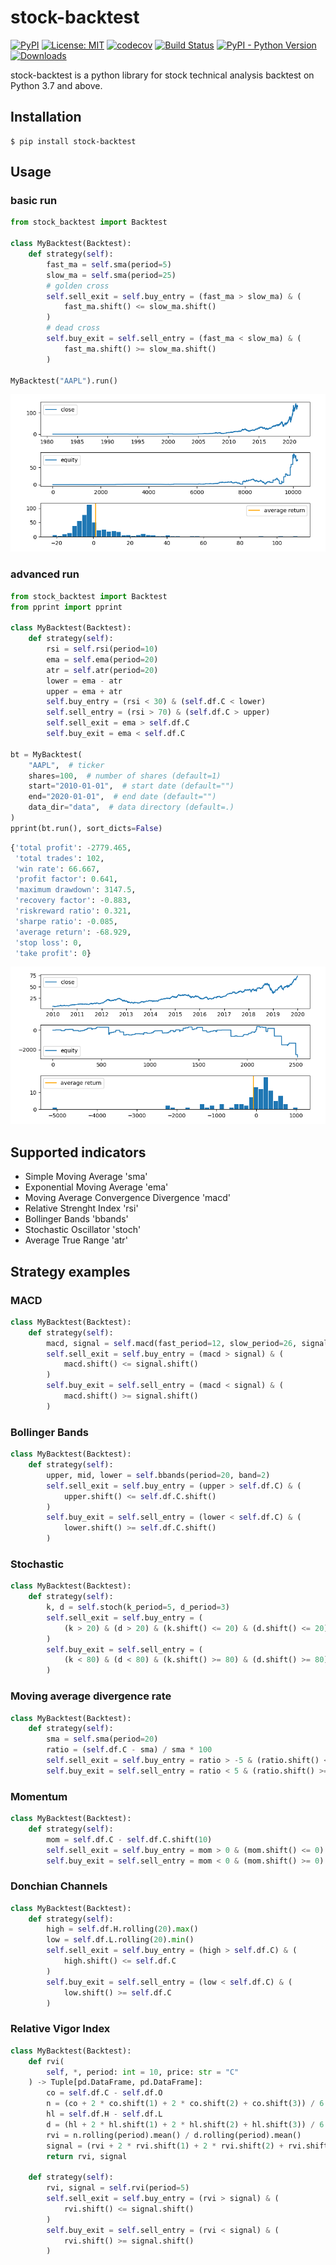 # stock-backtest

[![PyPI](https://img.shields.io/pypi/v/stock-backtest)](https://pypi.org/project/stock-backtest/)
[![License: MIT](https://img.shields.io/badge/License-MIT-yellow.svg)](https://opensource.org/licenses/MIT)
[![codecov](https://codecov.io/gh/10mohi6/stock-backtest-python/branch/main/graph/badge.svg?token=ODOV9LETK1)](https://codecov.io/gh/10mohi6/stock-backtest-python)
[![Build Status](https://travis-ci.com/10mohi6/stock-backtest-python.svg?branch=main)](https://travis-ci.com/10mohi6/stock-backtest-python)
[![PyPI - Python Version](https://img.shields.io/pypi/pyversions/stock-backtest)](https://pypi.org/project/stock-backtest/)
[![Downloads](https://pepy.tech/badge/stock-backtest)](https://pepy.tech/project/stock-backtest)

stock-backtest is a python library for stock technical analysis backtest on Python 3.7 and above.


## Installation

    $ pip install stock-backtest

## Usage

### basic run
```python
from stock_backtest import Backtest

class MyBacktest(Backtest):
    def strategy(self):
        fast_ma = self.sma(period=5)
        slow_ma = self.sma(period=25)
        # golden cross
        self.sell_exit = self.buy_entry = (fast_ma > slow_ma) & (
            fast_ma.shift() <= slow_ma.shift()
        )
        # dead cross
        self.buy_exit = self.sell_entry = (fast_ma < slow_ma) & (
            fast_ma.shift() >= slow_ma.shift()
        )

MyBacktest("AAPL").run()
```
![AAPL--.png](https://raw.githubusercontent.com/10mohi6/stock-backtest-python/main/tests/AAPL--.png)

### advanced run
```python
from stock_backtest import Backtest
from pprint import pprint

class MyBacktest(Backtest):
    def strategy(self):
        rsi = self.rsi(period=10)
        ema = self.ema(period=20)
        atr = self.atr(period=20)
        lower = ema - atr
        upper = ema + atr
        self.buy_entry = (rsi < 30) & (self.df.C < lower)
        self.sell_entry = (rsi > 70) & (self.df.C > upper)
        self.sell_exit = ema > self.df.C
        self.buy_exit = ema < self.df.C

bt = MyBacktest(
    "AAPL",  # ticker
    shares=100,  # number of shares (default=1)
    start="2010-01-01",  # start date (default="")
    end="2020-01-01",  # end date (default="")
    data_dir="data",  # data directory (default=.)
)
pprint(bt.run(), sort_dicts=False)
```
```python
{'total profit': -2779.465,
 'total trades': 102,
 'win rate': 66.667,
 'profit factor': 0.641,
 'maximum drawdown': 3147.5,
 'recovery factor': -0.883,
 'riskreward ratio': 0.321,
 'sharpe ratio': -0.085,
 'average return': -68.929,
 'stop loss': 0,
 'take profit': 0}
```
![AAPL-2010-01-01-2020-01-01.png](https://raw.githubusercontent.com/10mohi6/stock-backtest-python/main/tests/AAPL-2010-01-01-2020-01-01.png)


## Supported indicators
- Simple Moving Average 'sma'
- Exponential Moving Average 'ema'
- Moving Average Convergence Divergence 'macd'
- Relative Strenght Index 'rsi'
- Bollinger Bands 'bbands'
- Stochastic Oscillator 'stoch'
- Average True Range 'atr'

## Strategy examples
### MACD
```python
class MyBacktest(Backtest):
    def strategy(self):
        macd, signal = self.macd(fast_period=12, slow_period=26, signal_period=9)
        self.sell_exit = self.buy_entry = (macd > signal) & (
            macd.shift() <= signal.shift()
        )
        self.buy_exit = self.sell_entry = (macd < signal) & (
            macd.shift() >= signal.shift()
        )
```
### Bollinger Bands
```python
class MyBacktest(Backtest):
    def strategy(self):
        upper, mid, lower = self.bbands(period=20, band=2)
        self.sell_exit = self.buy_entry = (upper > self.df.C) & (
            upper.shift() <= self.df.C.shift()
        )
        self.buy_exit = self.sell_entry = (lower < self.df.C) & (
            lower.shift() >= self.df.C.shift()
        )
```
### Stochastic
```python
class MyBacktest(Backtest):
    def strategy(self):
        k, d = self.stoch(k_period=5, d_period=3)
        self.sell_exit = self.buy_entry = (
            (k > 20) & (d > 20) & (k.shift() <= 20) & (d.shift() <= 20)
        )
        self.buy_exit = self.sell_entry = (
            (k < 80) & (d < 80) & (k.shift() >= 80) & (d.shift() >= 80)
        )
```
### Moving average divergence rate
```python
class MyBacktest(Backtest):
    def strategy(self):
        sma = self.sma(period=20)
        ratio = (self.df.C - sma) / sma * 100
        self.sell_exit = self.buy_entry = ratio > -5 & (ratio.shift() <= -5)
        self.buy_exit = self.sell_entry = ratio < 5 & (ratio.shift() >= 5)
```
### Momentum
```python
class MyBacktest(Backtest):
    def strategy(self):
        mom = self.df.C - self.df.C.shift(10)
        self.sell_exit = self.buy_entry = mom > 0 & (mom.shift() <= 0)
        self.buy_exit = self.sell_entry = mom < 0 & (mom.shift() >= 0)
```
### Donchian Channels
```python
class MyBacktest(Backtest):
    def strategy(self):
        high = self.df.H.rolling(20).max()
        low = self.df.L.rolling(20).min()
        self.sell_exit = self.buy_entry = (high > self.df.C) & (
            high.shift() <= self.df.C
        )
        self.buy_exit = self.sell_entry = (low < self.df.C) & (
            low.shift() >= self.df.C
        )
```
### Relative Vigor Index
```python
class MyBacktest(Backtest):
    def rvi(
        self, *, period: int = 10, price: str = "C"
    ) -> Tuple[pd.DataFrame, pd.DataFrame]:
        co = self.df.C - self.df.O
        n = (co + 2 * co.shift(1) + 2 * co.shift(2) + co.shift(3)) / 6
        hl = self.df.H - self.df.L
        d = (hl + 2 * hl.shift(1) + 2 * hl.shift(2) + hl.shift(3)) / 6
        rvi = n.rolling(period).mean() / d.rolling(period).mean()
        signal = (rvi + 2 * rvi.shift(1) + 2 * rvi.shift(2) + rvi.shift(3)) / 6
        return rvi, signal

    def strategy(self):
        rvi, signal = self.rvi(period=5)
        self.sell_exit = self.buy_entry = (rvi > signal) & (
            rvi.shift() <= signal.shift()
        )
        self.buy_exit = self.sell_entry = (rvi < signal) & (
            rvi.shift() >= signal.shift()
        )
```
